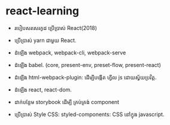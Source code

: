 # react-learning
- របៀបសរសេរកូដ ប្រើប្រាស់ React(2018)

- ប្រើប្រាស់ yarn ជាមួយ React.
- ដំឡើង webpack, webpack-cli, webpack-serve
- ដំឡើង babel. (core, present-env, preset-flow, present-react)
- ដំឡើង html-webpack-plugin: ដើម្បីបង្កើត ហ្វីល js ដោយស្វ័យប្រវិត្ដ.
- ដំឡើង react, react-dom.
- ដាក់បន្ថែម storybook ដើម្បី គ្រប់គ្រង់ component
- ប្រើប្រាស់ Style CSS: styled-components:
CSS នៅក្នុង javascript.
